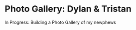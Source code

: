 Photo Gallery: Dylan & Tristan
==============================

In Progress:
Building a Photo Gallery of my newphews



